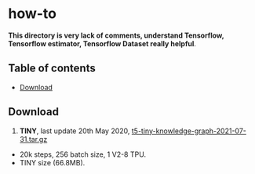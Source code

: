 # how-to

**This directory is very lack of comments, understand Tensorflow, Tensorflow estimator, Tensorflow Dataset really helpful**.

## Table of contents
  * [Download](#download)

## Download

1. **TINY**, last update 20th May 2020, [t5-tiny-knowledge-graph-2021-07-31.tar.gz](https://f000.backblazeb2.com/file/malaya-model/finetuned/t5-tiny-knowledge-graph-2021-07-31.tar.gz)

  - 20k steps, 256 batch size, 1 V2-8 TPU.
  - TINY size (66.8MB).
